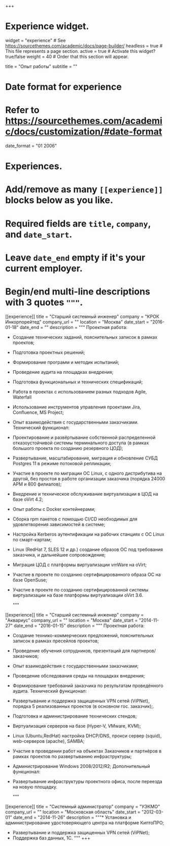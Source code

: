 +++
# Experience widget.
widget = "experience"  # See https://sourcethemes.com/academic/docs/page-builder/
headless = true  # This file represents a page section.
active = true  # Activate this widget? true/false
weight = 40  # Order that this section will appear.

title = "Опыт работы"
subtitle = ""

# Date format for experience
#   Refer to https://sourcethemes.com/academic/docs/customization/#date-format
date_format = "01 2006"

# Experiences.
#   Add/remove as many `[[experience]]` blocks below as you like.
#   Required fields are `title`, `company`, and `date_start`.
#   Leave `date_end` empty if it's your current employer.
#   Begin/end multi-line descriptions with 3 quotes `"""`.
[[experience]]
  title = "Старший системный инженер"
  company = "КРОК Инкорпорейтед"
  company_url = ""
  location = "Москва"
  date_start = "2016-01-18"
  date_end = ""
  description = """
  Проектная работа:
* Создание технических заданий, пояснительных записок в рамках проектов;
* Подготовка проектных решений;
* Формирование программ и методик испытаний;
* Проведение аудита на площадках внедрения;
* Подготовка функциональных и технических спецификаций;
* Работа в проектах с использованием разных подходов Agile, Waterfall
* Использование инструментов управления проектами Jira, Confluence, MS Project;
* Опыт взаимодействия с государственными заказчиками.
Технический функционал:
* Проектирование и развёртывание собственной распределенной отказоустойчивой системы терминального доступа (в рамках большого проекта по созданию резервного ЦОД);
* Развертывание, масштабирование, миграция и обновление СУБД Postgres 11 в режиме потоковой репликации;
* Участие в проекте по миграции ОС Linux, с одного дистрибутива на другой, без простоя в работе организации заказчика (порядка 24000 АРМ и 800 филиалов);
* Внедрение и техническое обслуживание виртуализации в ЦОД на базе oVirt 4.2;
* Опыт работы с Docker контейнерами; 
* Сборка rpm пакетов с помощью CI/CD необходимых для удовлетворения зависимостей в системе;
* Настройка Kerberos аутентификации на рабочих станциях с ОС Linux по смарт-картам;
* Linux (RedHat 7, SLES 12 и др.) создание образов ОС под требования заказчика, и дальнейшее сопровождение;
* Миграция ЦОД с платформы виртуализации vmWare на oVirt;
* Участие в проекте по созданию сертифицированного образа ОС на базе OpenSuse;
* Участие в проекте по созданию сертифицированной системы виртуализации на базе платформы виртуализации oVirt 3.6.

  """

[[experience]]
  title = "Старший системный инженер"
  company = "Аквариус"
  company_url = ""
  location = "Москва"
  date_start = "2014-11-27"
  date_end = "2016-01-15"
  description = """
  Проектная работа:
* Создание технико-коммерческих предложений, пояснительных записок в рамках пресейлов проектов;
* Проведение обучения сотрудников, презентаций для партнеров/заказчиков;
* Опыт взаимодействия с государственными заказчиками;
* Проведение обследования среды на площадках внедрения;
* Формирование требований заказчика по результатам проведённого аудита.
  Технический функционал:
* Развертывание и поддержка защищенных VPN сетей (ViPNet), порядка 5 реализованных проектов (в основном гос. заказчик);.
* Подготовка и администрирование технических стендов;
* Виртуализация серверов на базе (Hyper-V, VMware, KVM);
* Linux (Ubuntu,RedHat) настройка DHCP/DNS, прокси сервер (squid), web-серверов (apache), SAMBA;
* Участие в проведении работ на объектах Заказчиков и партнёров в рамках проектов по развертыванию инфраструктуры;
* Администрирование Windows 2008/2012/R2;
  Дополнительный функционал:
* Развертывание инфраструктуры проектного офиса, после переезда на новую площадку.

  """

[[experience]]
  title = "Системный администратор"
  company = "УЭКМО"
  company_url = ""
  location = "Московская область"
  date_start = "2012-03-01"
  date_end = "2014-11-26"
  description = """* Установка и администрирование удостоверяющего центра на платформе КиптоПРО;
* Развертывание и поддержка защищенных VPN сетей (ViPNet);
* Поддержка баз данных, 1С.
"""
+++
